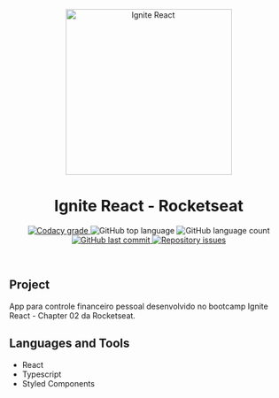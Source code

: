 <!-- PROJECT LOGO AND TITLE-->
<div align='center'>
  <img
    src="https://rocketseat.com.br/icons/icon-512x512.png"
    alt="Ignite React"
    width="300px"
  />
</div>

<h1 align="center">
    Ignite React - Rocketseat
</h1>

<!-- PROJECT SHIELDS -->
<p align="center">
  <a href="https://app.codacy.com/app/mesquita09/ignite-react-desafio1?utm_source=github.com&utm_medium=referral&utm_content=mesquita09/ignite-react-desafio1&utm_campaign=Badge_Grade_Dashboard">
    <img alt="Codacy grade" src="https://api.codacy.com/project/badge/Grade/d20792ff896d4ab2981307d37e88c19f">
  </a>

  <img alt="GitHub top language" src="https://img.shields.io/github/languages/top/mesquita09/ignite-react-desafio1.svg">

  <img alt="GitHub language count" src="https://img.shields.io/github/languages/count/mesquita09/ignite-react-desafio1.svg">

  <a href="https://github.com/mesquita09/ignite-react-desafio1/commits/master">
    <img alt="GitHub last commit" src="https://img.shields.io/github/last-commit/mesquita09/ignite-react-desafio1.svg">
  </a>

  <a href="https://github.com/mesquita09/ignite-react-desafio1/issues">
    <img alt="Repository issues" src="https://img.shields.io/github/issues/mesquita09/ignite-react-desafio1.svg">
  </a>
</p>

<br />

<!-- PROJECT DESCRIPTION -->

## Project

App para controle financeiro pessoal desenvolvido no bootcamp Ignite React - Chapter 02 da Rocketseat.

## Languages and Tools

- React
- Typescript
- Styled Components

